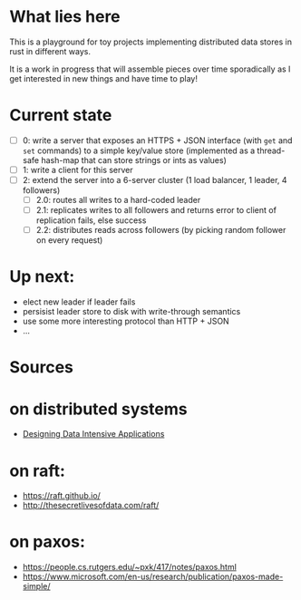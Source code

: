 # What lies here

This is a playground for toy projects implementing distributed data stores in rust in different ways.

It is a work in progress that will assemble pieces over time sporadically as I get interested in new things and have time to play!

# Current state

- [ ] 0: write a server that exposes an HTTPS + JSON interface (with `get` and `set` commands) to a simple key/value store (implemented as a thread-safe hash-map that can store strings or ints as values)
- [ ] 1: write a client for this server
- [ ] 2: extend the server into a 6-server cluster (1 load balancer, 1 leader, 4 followers)
  - [ ] 2.0: routes all writes to a hard-coded leader
  - [ ] 2.1: replicates writes to all followers and returns error to client of replication fails, else success
  - [ ] 2.2: distributes reads across followers (by picking random follower on every request)

# Up next:
- elect new leader if leader fails
- persisist leader store to disk with write-through semantics
- use some more interesting protocol than HTTP + JSON
- ...

# Sources

# on distributed systems
- [Designing Data Intensive Applications](https://github.com/Yang-Yanxiang/Designing-Data-Intensive-Applications/blob/master/Designing%20Data%20Intensive%20Applications.pdf)

# on raft:
- https://raft.github.io/
- http://thesecretlivesofdata.com/raft/

# on paxos:
- https://people.cs.rutgers.edu/~pxk/417/notes/paxos.html
- https://www.microsoft.com/en-us/research/publication/paxos-made-simple/
